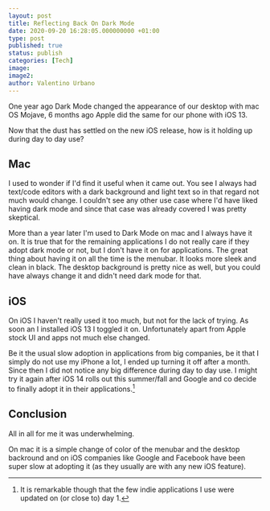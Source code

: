 ```yaml
---
layout: post
title: Reflecting Back On Dark Mode
date: 2020-09-20 16:28:05.000000000 +01:00
type: post
published: true
status: publish
categories: [Tech]
image:
image2:
author: Valentino Urbano
---
```


One year ago Dark Mode changed the appearance of our desktop with mac OS Mojave, 6 months ago Apple did the same for our phone with iOS 13.

Now that the dust has settled on the new iOS release, how is it holding up during day to day use?

## Mac

I used to wonder if I'd find it useful when it came out. You see I always had text/code editors with a dark background and light text so in that regard not much would change. I couldn't see any other use case where I'd have liked having dark mode and since that case was already covered I was pretty skeptical.

More than a year later I'm used to Dark Mode on mac and I always have it on. It is true that for the remaining applications I do not really care if they adopt dark mode or not, but I don't have it on for applications. The great thing about having it on all the time is the menubar. It looks more sleek and clean in black. The desktop background is pretty nice as well, but you could have always change it and didn't need dark mode for that.

## iOS

On iOS I haven't really used it too much, but not for the lack of trying. As soon an I installed iOS 13 I toggled it on. Unfortunately apart from Apple stock UI and apps not much else changed.

Be it the usual slow adoption in applications from big companies, be it that I simply do not use my iPhone a lot, I ended up turning it off after a month. Since then I did not notice any big difference during day to day use. I might try it again after iOS 14 rolls out this summer/fall and Google and co decide to finally adopt it in their applications.[^1]

## Conclusion

All in all for me it was underwhelming.

On mac it is a simple change of color of the menubar and the desktop backround and on iOS companies like Google and Facebook have been super slow at adopting it (as they usually are with any new iOS feature).

[^1]: It is remarkable though that the few indie applications I use were updated on (or close to) day 1.
